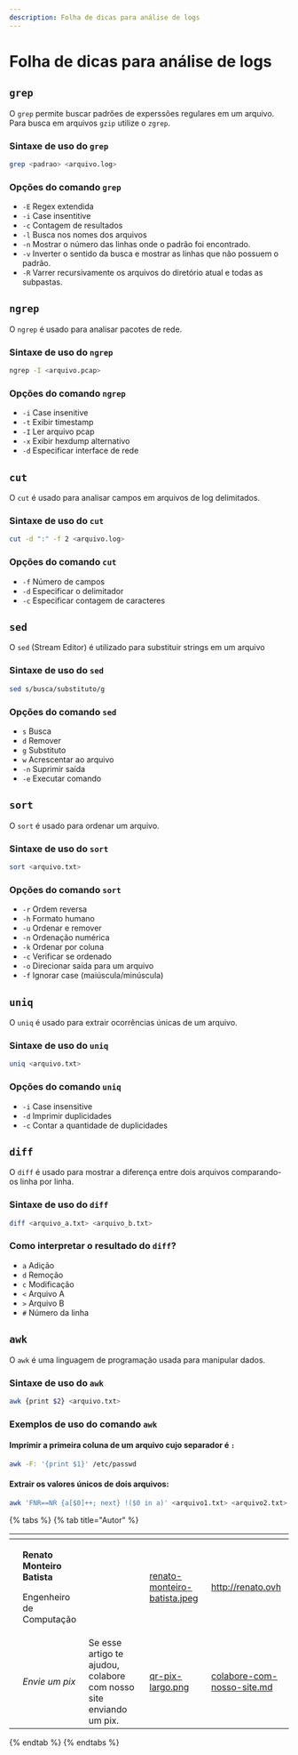 ```yaml
---
description: Folha de dicas para análise de logs
---
```


# Folha de dicas para análise de logs

## `grep`

O `grep` permite buscar padrões de experssões regulares em um arquivo. Para busca em arquivos `gzip` utilize o `zgrep`.

### Sintaxe de uso do `grep`

```bash
grep <padrao> <arquivo.log>
```

### Opções do comando `grep`

* `-E` Regex extendida
* `-i` Case insentitive
* `-c` Contagem de resultados
* `-l` Busca nos nomes dos arquivos
* `-n` Mostrar o número das linhas onde o padrão foi encontrado.
* `-v` Inverter o sentido da busca e mostrar as linhas que não possuem o padrão.
* `-R` Varrer recursivamente os arquivos do diretório atual e todas as subpastas.



## `ngrep`

O `ngrep` é usado para analisar pacotes de rede.

### Sintaxe de uso do `ngrep`

```bash
ngrep -I <arquivo.pcap>
```

### Opções do comando `ngrep`

* `-i` Case insenitive
* `-t` Exibir timestamp
* `-I` Ler arquivo pcap
* `-x` Exibir hexdump alternativo
* `-d` Especificar interface de rede



## `cut`

O `cut` é usado para analisar campos em arquivos de log delimitados.

### Sintaxe de uso do `cut`

```bash
cut -d ":" -f 2 <arquivo.log>
```

### Opções do comando `cut`

* `-f` Número de campos
* `-d` Especificar o delimitador
* `-c` Especificar contagem de caracteres



## `sed`

O `sed` (Stream Editor) é utilizado para substituir strings em um arquivo

### Sintaxe de uso do `sed`

```bash
sed s/busca/substituto/g
```

### Opções do comando `sed`

* `s` Busca
* `d` Remover
* `g` Substituto
* `w` Acrescentar ao arquivo
* `-n` Suprimir saída
* `-e` Executar comando



## `sort`

O `sort` é usado para ordenar um arquivo.

### Sintaxe de uso do `sort`

```bash
sort <arquivo.txt>
```

### Opções do comando `sort`

* `-r` Ordem reversa
* `-h` Formato humano
* `-u` Ordenar e remover
* `-n` Ordenação numérica
* `-k` Ordenar por coluna
* `-c` Verificar se ordenado
* `-o` Direcionar saída para um arquivo
* `-f` Ignorar case (maiúscula/minúscula)

## `uniq`

O `uniq` é usado para extrair ocorrências únicas de um arquivo.

### Sintaxe de uso do `uniq`

```bash
uniq <arquivo.txt>
```

### Opções do comando `uniq`

* `-i` Case insensitive
* `-d` Imprimir duplicidades
* `-c` Contar a quantidade de duplicidades

## `diff`

O `diff` é usado para mostrar a diferença entre dois arquivos comparando-os linha por linha.

### Sintaxe de uso do `diff`

```bash
diff <arquivo_a.txt> <arquivo_b.txt>
```

### Como interpretar o resultado do `diff`?

* `a` Adição
* `d` Remoção
* `c` Modificação
* `<` Arquivo A
* `>` Arquivo B
* `#` Número da linha

## `awk`

O `awk` é uma linguagem de programação usada para manipular dados.

### Sintaxe de uso do `awk`

```bash
awk {print $2} <arquivo.txt>
```

### Exemplos de uso do comando `awk`

#### Imprimir a primeira coluna de um arquivo cujo separador é `:`

```bash
awk -F: '{print $1}' /etc/passwd
```

#### Extrair os valores únicos de dois arquivos:

```bash
awk 'FNR==NR {a[$0]++; next} !($0 in a)' <arquivo1.txt> <arquivo2.txt>
```

{% tabs %}
{% tab title="Autor" %}
<table data-card-size="large" data-view="cards"><thead><tr><th data-type="users" data-multiple></th><th></th><th></th><th data-hidden data-card-cover data-type="files"></th><th data-hidden data-card-target data-type="content-ref"></th></tr></thead><tbody><tr><td></td><td><p><strong>Renato Monteiro Batista</strong></p><p>Engenheiro de Computação</p></td><td></td><td><a href="../../.gitbook/assets/renato-monteiro-batista.jpeg">renato-monteiro-batista.jpeg</a></td><td><a href="http://renato.ovh">http://renato.ovh</a></td></tr><tr><td></td><td><em>Envie um pix</em></td><td>Se esse artigo te ajudou, colabore com nosso site enviando um pix.</td><td><a href="../../.gitbook/assets/qr-pix-largo.png">qr-pix-largo.png</a></td><td><a href="../../colabore-com-nosso-site.md">colabore-com-nosso-site.md</a></td></tr></tbody></table>
{% endtab %}
{% endtabs %}
